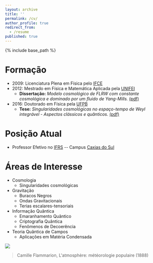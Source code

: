 ```yaml
---
layout: archive
title: ''
permalink: /cv/
author_profile: true
redirect_from:
  - /resume
published: true
---
```


{% include base_path %}

Formação
======
* 2009: Licenciatura Plena em Física pelo [IFCE](http://ifce.edu.br/)
* 2012: Mestrado em Física e Matemática Aplicada pela [UNIFEI](https://www.unifei.edu.br/)
	* **Dissertação:** _Modelo cosmológico de FLRW com constante cosmológica e dominado por um fluido de Yang-Mills._ [(pdf)](https://saturno.unifei.edu.br/bim/0039516.pdf)
* 2016: Doutorado em Física pela [UFPB](http://www.ufpb.br/)
	* **Tese:** _Singularidades cosmológicas no espaço-tempo de Weyl integrável - Aspectos clássicos e quânticos._ [(pdf)](http://tede.biblioteca.ufpb.br/bitstream/tede/9567/2/arquivototal.pdf)
    
Posição Atual
======
* Professor Efetivo no [IFRS](http://ifrs.edu.br/) -- Campus [Caxias do Sul](http://www.caxias.ifrs.edu.br)
  
Áreas de Interesse
======
* Cosmologia
  * Singularidades cosmológicas
* Gravitação
  * Buracos Negros
  * Ondas Gravitacionais
  * Terias escalares-tensoriais
* Informação Quântica
  * Emaranhamento Quântico
  * Criptografia Quântica
  * Fenômenos de Decoerência
* Teoria Quântica de Campos
  * Aplicações em Matéria Condensada

![](https://abbarreto.github.io/images/flammarion.jpg)
> Camille Flammarion, L'atmosphère: météorologie populaire (1888)
